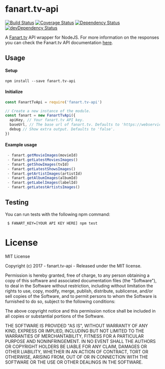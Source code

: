 # fanart.tv-api

[![Build Status](https://travis-ci.org/ChrisAlderson/fanart.tv-api.svg?branch=master)](https://travis-ci.org/ChrisAlderson/fanart.tv-api)
[![Coverage Status](https://coveralls.io/repos/github/ChrisAlderson/fanart.tv-api/badge.svg?branch=master)](https://coveralls.io/github/ChrisAlderson/fanart.tv-api?branch=master)
[![Dependency Status](https://david-dm.org/ChrisAlderson/fanart.tv-api.svg)](https://david-dm.org/ChrisAlderson/fanart.tv-api)
[![devDependency Status](https://david-dm.org/ChrisAlderson/fanart.tv-api/dev-status.svg)](https://david-dm.org/ChrisAlderson/fanart.tv-api#info=devDependencies)

A [Fanart.tv](https://fanart.tv) API wrapper for NodeJS. For more information on the responses you can check the Fanart.tv API documentation [here](http://docs.fanarttv.apiary.io/#).

## Usage

#### Setup
```
npm install --save fanart.tv-api
```

#### Initialize
```js
const FanartTvApi = require('fanart.tv-api')

// Create a new instance of the module.
const fanart = new FanartTvApi({
  apiKey, // Your fanart.tv API key.
  baseUrl, // The base url of fanart.tv. Defaults to 'https://webservice.fanart.tv/v3/'.
  debug // Show extra output. Defaults to 'false'.
})
```

#### Example usage
```js
 - fanart.getMovieImages(movieId)
 - fanart.getLatestMoviesImages()
 - fanart.getShowImages(tvId)
 - fanart.getLatestShowsImages()
 - fanart.getArtistImages(artistId)
 - fanart.getAlbumImages(albumId)
 - fanart.getLabelImages(labelId)
 - fanart.getLatestArtistsImages()
```

## Testing

You can run tests with the following npm command:
```
 $ FANART_KEY=[YOUR API KEY HERE] npm test
```

# License

MIT License

Copyright (c) 2017 - fanart.tv-api - Released under the MIT license.

Permission is hereby granted, free of charge, to any person obtaining a copy
of this software and associated documentation files (the "Software"), to deal
in the Software without restriction, including without limitation the rights
to use, copy, modify, merge, publish, distribute, sublicense, and/or sell
copies of the Software, and to permit persons to whom the Software is
furnished to do so, subject to the following conditions:

The above copyright notice and this permission notice shall be included in all
copies or substantial portions of the Software.

THE SOFTWARE IS PROVIDED "AS IS", WITHOUT WARRANTY OF ANY KIND, EXPRESS OR
IMPLIED, INCLUDING BUT NOT LIMITED TO THE WARRANTIES OF MERCHANTABILITY,
FITNESS FOR A PARTICULAR PURPOSE AND NONINFRINGEMENT. IN NO EVENT SHALL THE
AUTHORS OR COPYRIGHT HOLDERS BE LIABLE FOR ANY CLAIM, DAMAGES OR OTHER
LIABILITY, WHETHER IN AN ACTION OF CONTRACT, TORT OR OTHERWISE, ARISING FROM,
OUT OF OR IN CONNECTION WITH THE SOFTWARE OR THE USE OR OTHER DEALINGS IN THE
SOFTWARE.
